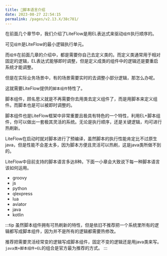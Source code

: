 ```yaml
---
title: 🌭脚本语言介绍
date: 2023-08-27 22:54:15
permalink: /pages/v2.13.X/38c781/
---
```


在前面几个章节中，我们介绍了LiteFlow是用EL表达式来驱动`组件`执行顺序的。

可见`组件`是LiteFlow的最小逻辑执行单元。

而`组件`在前面几章的介绍中，都是需要你自己去定义类的。而定义类通常用于相对固定的逻辑，EL表达式能够即时调整，但是定义成类的组件中的逻辑还是要重启系统才能调整。

但是在实际业务场景中，有的场景需要实时的去调整小部分逻辑，那怎么办呢。

这就需要LiteFlow提供的`脚本组件`特性了。

脚本组件，顾名思义就是不再需要你去用类去定义组件了，而是用脚本来定义组件。而脚本也是可以被即时调整的。

脚本组件也是LiteFlow框架中非常重要且极具有特色的一个特性，利用EL+脚本组件，你可以做出一套极其灵活的系统。无论是执行顺序，还是关键逻辑，均可进行热刷新。

LiteFlow在启动时就对脚本进行了预编译，虽然脚本的执行性能肯定比不过原生java，但是性能不会差太多，因为脚本方便且灵活可以热刷，这是java类所做不到的。

LiteFlow中目前支持的脚本语言多达8种。下面一小章会大致说下每一种脚本语言该如何运用。

* groovy
* js
* python
* qlexpress
* lua
* aviator
* java
* kotlin

:::tip
虽然脚本组件拥有可热刷新的特性，但是依旧不推荐把一个系统里所有的逻辑都写成脚本组件，因为并不是所有的逻辑都需要热修改。

推荐把需要灵活经常变的逻辑写成脚本组件，固定不变的逻辑还是用java类来写。`java类+脚本组件+EL`的组合是官方最为推荐的方式。
:::